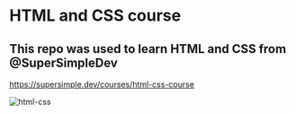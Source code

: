 # HTML and CSS course

## This repo was used to learn HTML and CSS from @SuperSimpleDev

https://supersimple.dev/courses/html-css-course

![html-css](https://user-images.githubusercontent.com/74465348/235136831-b516d3c9-e20b-40ae-9a92-0fddd4a041ce.jpg)
